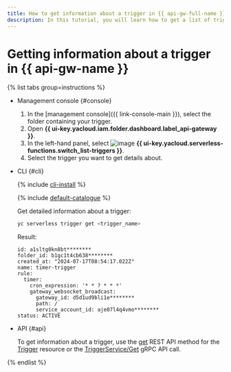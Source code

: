 ```yaml
---
title: How to get information about a trigger in {{ api-gw-full-name }}
description: In this tutorial, you will learn how to get a list of triggers and trigger details in {{ api-gw-full-name }}.
---
```


# Getting information about a trigger in {{ api-gw-name }}

{% list tabs group=instructions %}

- Management console {#console}

   1. In the [management console]({{ link-console-main }}), select the folder containing your trigger.
   1. Open **{{ ui-key.yacloud.iam.folder.dashboard.label_api-gateway }}**.
   1. In the left-hand panel, select ![image](../../../_assets/console-icons/gear-play.svg) **{{ ui-key.yacloud.serverless-functions.switch_list-triggers }}**.
   1. Select the trigger you want to get details about.

- CLI {#cli}

   {% include [cli-install](../../../_includes/cli-install.md) %}

   {% include [default-catalogue](../../../_includes/default-catalogue.md) %}

   Get detailed information about a trigger:

   ```bash
   yc serverless trigger get <trigger_name>
   ```

   Result:

   ```text
   id: a1sltg0kn8bt********
   folder_id: b1gc1t4cb638********
   created_at: "2024-07-17T08:54:17.022Z"
   name: timer-trigger
   rule:
     timer:
       cron_expression: '* * ? * * *'
       gateway_websocket_broadcast:
         gateway_id: d5d1ud9bli1e********
         path: /
         service_account_id: aje07l4q4vmo********
   status: ACTIVE
   ```

- API {#api}

   To get information about a trigger, use the [get](../../triggers/api-ref/Trigger/get.md) REST API method for the [Trigger](../../triggers/api-ref/Trigger/index.md) resource or the [TriggerService/Get](../../triggers/api-ref/grpc/Trigger/get.md) gRPC API call.

{% endlist %}
